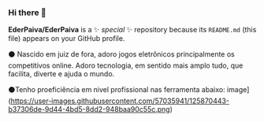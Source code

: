 ### Hi there 👋


**EderPaiva/EderPaiva** is a ✨ _special_ ✨ repository because its `README.md` (this file) appears on your GitHub profile.

:black_circle: Nascido em juiz de fora, adoro jogos eletrônicos principalmente os competitivos online.
Adoro tecnologia, em sentido mais amplo tudo, que facilita, diverte e ajuda o mundo.

:black_circle:Tenho proeficiência em nivel profissional nas ferramenta abaixo:
image](https://user-images.githubusercontent.com/57035941/125870443-b37306de-9d44-4bd5-8dd2-948baa90c55c.png)











